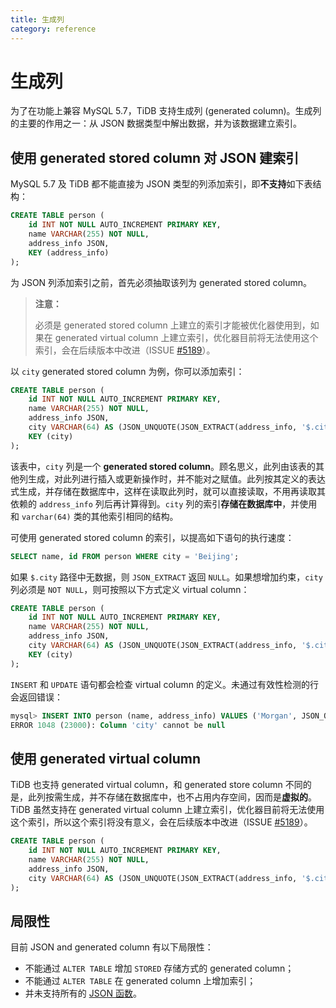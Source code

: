 ```yaml
---
title: 生成列
category: reference
---
```


# 生成列

为了在功能上兼容 MySQL 5.7，TiDB 支持生成列 (generated column)。生成列的主要的作用之一：从 JSON 数据类型中解出数据，并为该数据建立索引。

## 使用 generated stored column 对 JSON 建索引

MySQL 5.7 及 TiDB 都不能直接为 JSON 类型的列添加索引，即**不支持**如下表结构：

```sql
CREATE TABLE person (
    id INT NOT NULL AUTO_INCREMENT PRIMARY KEY,
    name VARCHAR(255) NOT NULL,
    address_info JSON,
    KEY (address_info)
);
```

为 JSON 列添加索引之前，首先必须抽取该列为 generated stored column。

> **注意：**
>
> 必须是 generated stored column 上建立的索引才能被优化器使用到，如果在 generated virtual column 上建立索引，优化器目前将无法使用这个索引，会在后续版本中改进（ISSUE [#5189](https://github.com/pingcap/tidb/issues/5189)）。

以 `city` generated stored column 为例，你可以添加索引：

```sql
CREATE TABLE person (
    id INT NOT NULL AUTO_INCREMENT PRIMARY KEY,
    name VARCHAR(255) NOT NULL,
    address_info JSON,
    city VARCHAR(64) AS (JSON_UNQUOTE(JSON_EXTRACT(address_info, '$.city'))) STORED,
    KEY (city)
);
```

该表中，`city` 列是一个 **generated stored column**。顾名思义，此列由该表的其他列生成，对此列进行插入或更新操作时，并不能对之赋值。此列按其定义的表达式生成，并存储在数据库中，这样在读取此列时，就可以直接读取，不用再读取其依赖的 `address_info` 列后再计算得到。`city` 列的索引**存储在数据库中**，并使用和 `varchar(64)` 类的其他索引相同的结构。

可使用 generated stored column 的索引，以提高如下语句的执行速度：

```sql
SELECT name, id FROM person WHERE city = 'Beijing';
```

如果 `$.city` 路径中无数据，则 `JSON_EXTRACT` 返回 `NULL`。如果想增加约束，`city` 列必须是 `NOT NULL`，则可按照以下方式定义 virtual column：

```sql
CREATE TABLE person (
    id INT NOT NULL AUTO_INCREMENT PRIMARY KEY,
    name VARCHAR(255) NOT NULL,
    address_info JSON,
    city VARCHAR(64) AS (JSON_UNQUOTE(JSON_EXTRACT(address_info, '$.city'))) STORED NOT NULL,
    KEY (city)
);
```

`INSERT` 和 `UPDATE` 语句都会检查 virtual column 的定义。未通过有效性检测的行会返回错误：

```sql
mysql> INSERT INTO person (name, address_info) VALUES ('Morgan', JSON_OBJECT('Country', 'Canada'));
ERROR 1048 (23000): Column 'city' cannot be null
```

## 使用 generated virtual column

TiDB 也支持 generated virtual column，和 generated store column 不同的是，此列按需生成，并不存储在数据库中，也不占用内存空间，因而是**虚拟的**。TiDB 虽然支持在 generated virtual column 上建立索引，优化器目前将无法使用这个索引，所以这个索引将没有意义，会在后续版本中改进（ISSUE [#5189](https://github.com/pingcap/tidb/issues/5189)）。

```sql
CREATE TABLE person (
    id INT NOT NULL AUTO_INCREMENT PRIMARY KEY,
    name VARCHAR(255) NOT NULL,
    address_info JSON,
    city VARCHAR(64) AS (JSON_UNQUOTE(JSON_EXTRACT(address_info, '$.city'))) VIRTUAL
);
```

## 局限性

目前 JSON and generated column 有以下局限性：

- 不能通过 `ALTER TABLE` 增加 `STORED` 存储方式的 generated column；
- 不能通过 `ALTER TABLE` 在 generated column 上增加索引；
- 并未支持所有的 [JSON 函数](/reference/sql/functions-and-operators/json-functions.md)。
